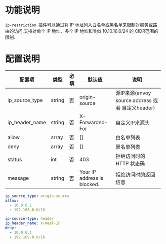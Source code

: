 # 功能说明

`ip-restriction `插件可以通过将 IP 地址列入白名单或黑名单来限制对服务或路由的访问.支持对单个 IP 地址、多个 IP 地址和类似
10.10.10.0/24 的 CIDR范围的限制.

# 配置说明

| 配置项            | 类型     | 必填 | 默认值                         | 说明                                       |
|----------------|--------|----|-----------------------------|------------------------------------------|
| ip_source_type | string | 否  | origin-source               | 源IP来源(envoy source.address 或者 自定义header) |
| ip_header_name | string | 否  | X-Forwarded-For             | 自定义IP来源头                                 |
| allow          | array  | 否  | []                          | 白名单列表                                    |
| deny           | array  | 否  | []                          | 黑名单列表                                    |
| status         | int    | 否  | 403                         | 拒绝访问时的 HTTP 状态码                          |
| message        | string | 否  | Your IP address is blocked. | 拒绝访问时的返回信息                               |


```yaml
ip_source_type: origin-source
allow:
  - 10.0.0.1
  - 192.168.0.0/16
```

```yaml
ip-source-type: header
ip_header_name: X-Real-IP
deny:
  - 10.0.0.1
  - 192.169.0.0/16   
```
